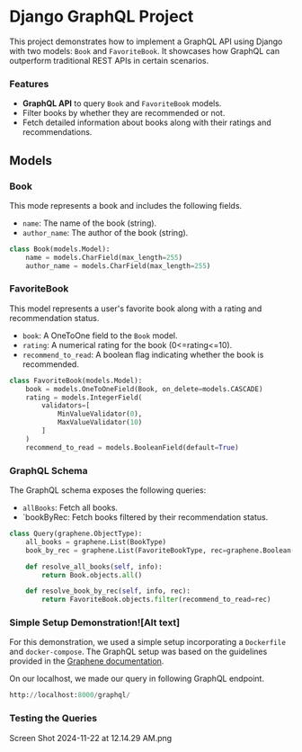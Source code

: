 # Django GraphQL Project
This project demonstrates how to implement a GraphQL API using Django with two models: `Book` and `FavoriteBook`. It showcases how GraphQL can outperform traditional REST APIs in certain scenarios.

### Features

- **GraphQL API** to query `Book` and `FavoriteBook` models.
- Filter books by whether they are recommended or not.
- Fetch detailed information about books along with their ratings and recommendations.

## Models
### Book

This mode represents a book and includes the following fields.
- `name`: The name of the book (string). 
- `author_name`: The author of the book (string).

```python
class Book(models.Model):
    name = models.CharField(max_length=255)
    author_name = models.CharField(max_length=255)
```

### FavoriteBook

This model represents a user's favorite book along with a rating and recommendation status.
- `book`: A OneToOne field to the `Book` model.
- `rating`: A numerical rating for the book (0<=rating<=10).
- `recommend_to_read`: A boolean flag indicating whether the book is recommended.

```python
class FavoriteBook(models.Model):
    book = models.OneToOneField(Book, on_delete=models.CASCADE)
    rating = models.IntegerField(
        validators=[
            MinValueValidator(0),
            MaxValueValidator(10)
        ]
    )
    recommend_to_read = models.BooleanField(default=True)
```

### GraphQL Schema

The GraphQL schema exposes the following queries:
- `allBooks`: Fetch all books.
- `bookByRec: Fetch books filtered by their recommendation status.

```python
class Query(graphene.ObjectType):
    all_books = graphene.List(BookType)
    book_by_rec = graphene.List(FavoriteBookType, rec=graphene.Boolean(required=True))

    def resolve_all_books(self, info):
        return Book.objects.all()

    def resolve_book_by_rec(self, info, rec):
        return FavoriteBook.objects.filter(recommend_to_read=rec)
```

### Simple Setup Demonstration![Alt text]

For this demonstration, we used a simple setup incorporating a `Dockerfile` and `docker-compose`. The GraphQL setup was based on the guidelines provided in the [Graphene documentation](https://docs.graphene-python.org/en/latest/).

On our localhost, we made our query in following GraphQL endpoint.
```python
http://localhost:8000/graphql/
```
### Testing the Queries

Screen Shot 2024-11-22 at 12.14.29 AM.png






